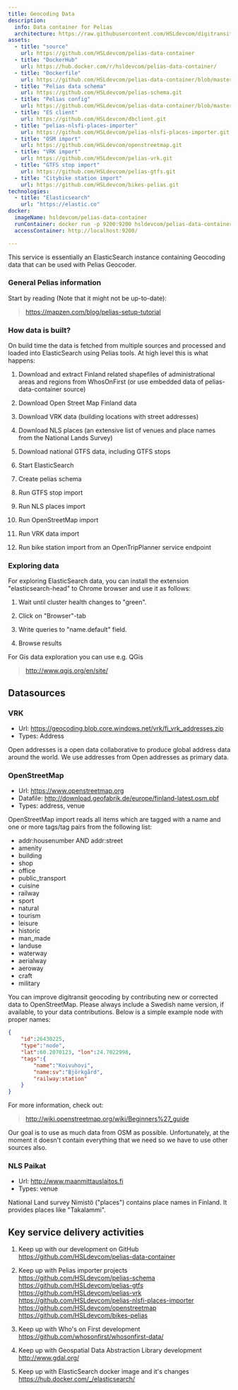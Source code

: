 ```yaml
---
title: Geocoding Data
description:
  info: Data container for Pelias
  architecture: https://raw.githubusercontent.com/HSLdevcom/digitransit-site/master/pages/en/developers/services/6-data-containers/geocoding-data/architecture.xml
assets:
  - title: "source"
    url: https://github.com/HSLdevcom/pelias-data-container
  - title: "DockerHub"
    url: https://hub.docker.com/r/hsldevcom/pelias-data-container/
  - title: "Dockerfile"
    url: https://github.com/HSLdevcom/pelias-data-container/blob/master/Dockerfile.loader
  - title: "Pelias data schema"
    url: https://github.com/HSLdevcom/pelias-schema.git
  - title: "Pelias config"
    url: https://github.com/HSLdevcom/pelias-data-container/blob/master/pelias.json
  - title: "ES client"
    url: https://github.com/HSLdevcom/dbclient.git
  - title: "pelias-nlsfi-places-importer"
    url: https://github.com/HSLdevcom/pelias-nlsfi-places-importer.git
  - title: "OSM import"
    url: https://github.com/HSLdevcom/openstreetmap.git
  - title: "VRK import"
    url: https://github.com/HSLdevcom/pelias-vrk.git
  - title: "GTFS stop import"
    url: https://github.com/HSLdevcom/pelias-gtfs.git
  - title: "Citybike station import"
    url: https://github.com/HSLdevcom/bikes-pelias.git
technologies:
  - title: "Elasticsearch"
    url: "https://elastic.co"
docker:
  imageName: hsldevcom/pelias-data-container
  runContainer: docker run -p 9200:9200 hsldevcom/pelias-data-container
  accessContainer: http://localhost:9200/

---
```


This service is essentially an ElasticSearch instance containing Geocoding data that can be used with Pelias Geocoder.

### General Pelias information

Start by reading (Note that it might not be up-to-date):

> https://mapzen.com/blog/pelias-setup-tutorial

### How data is built?

On build time the data is fetched from multiple sources and processed and loaded into ElasticSearch using
Pelias tools. At high level this is what happens:

1. Download and extract Finland related shapefiles of administrational areas and regions from WhosOnFirst (or use embedded data of pelias-data-container source)

2. Download Open Street Map Finland data

3. Download VRK data (building locations with street addresses)

4. Download NLS places (an extensive list of venues and place names from the National Lands Survey)

5. Download national GTFS data, including GTFS stops

6. Start ElasticSearch

7. Create pelias schema

8. Run GTFS stop import

9. Run NLS places import

10. Run OpenStreetMap import

11. Run VRK data import

12. Run bike station import from an OpenTripPlanner service endpoint

### Exploring data

For exploring ElasticSearch data, you can install the extension "elasticsearch-head" to Chrome browser and use it as follows:

1. Wait until cluster health changes to "green".

2. Click on "Browser"-tab

3. Write queries to "name.default" field.

4. Browse results

For Gis data exploration you can use e.g. QGis

> http://www.qgis.org/en/site/

## Datasources

### VRK

- Url: https://geocoding.blob.core.windows.net/vrk/fi_vrk_addresses.zip
- Types: Address

Open addresses is a open data collaborative to produce global address data around the world. We use addresses from Open addresses as primary data.

### OpenStreetMap

- Url: https://www.openstreetmap.org
- Datafile: http://download.geofabrik.de/europe/finland-latest.osm.pbf
- Types: address, venue

OpenStreetMap import reads all items which are tagged with a name and one or more tags/tag pairs from the following list:

- addr:housenumber AND addr:street
- amenity
- building
- shop
- office
- public_transport
- cuisine
- railway
- sport
- natural
- tourism
- leisure
- historic
- man_made
- landuse
- waterway
- aerialway
- aeroway
- craft
- military

You can improve digitransit geocoding by contributing new or corrected data to OpenStreetMap. Please always include a Swedish name version, if available, to your data contributions.
Below is a simple example node with proper names:

```json
{
    "id":26430225,
    "type":"node",
    "lat":60.2070123, "lon":24.7022998,
    "tags":{
        "name":"Koivuhovi",
        "name:sv":"Björkgård",
        "railway:station"
    }
}
```

For more information, check out:

> http://wiki.openstreetmap.org/wiki/Beginners%27_guide

Our goal is to use as much data from OSM as possible. Unfortunately, at the moment it doesn't contain everything that we need so we have to use other sources also.

### NLS Paikat

- Url: http://www.maanmittauslaitos.fi
- Types: venue

National Land survey Nimistö ("places") contains place names in Finland. It provides places like "Takalammi".

## Key service delivery activities

1. Keep up with our development on GitHub<br/>
   https://github.com/HSLdevcom/pelias-data-container

2. Keep up with Pelias importer projects<br/>
   https://github.com/HSLdevcom/pelias-schema<br/>
   https://github.com/HSLdevcom/pelias-gtfs<br/>
   https://github.com/HSLdevcom/pelias-vrk<br/>
   https://github.com/HSLdevcom/pelias-nlsfi-places-importer<br/>
   https://github.com/HSLdevcom/openstreetmap<br/>
   https://github.com/HSLdevcom/bikes-pelias<br/>

3. Keep up with Who's on First development<br/>
   https://github.com/whosonfirst/whosonfirst-data/

4. Keep up with Geospatial Data Abstraction Library development<br/>
   http://www.gdal.org/

5. Keep up with ElasticSearch docker image and it's changes<br/>
   https://hub.docker.com/_/elasticsearch/
